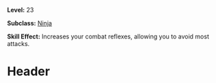 <!-- TITLE: Skill: Deftly Dodge -->
<!-- SUBTITLE:  -->

**Level:** 23

**Subclass:** [Ninja](ninja)

**Skill Effect:** Increases your combat reflexes, allowing you to avoid most attacks.

# Header